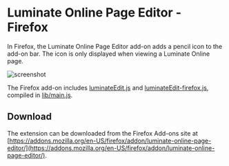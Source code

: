 Luminate Online Page Editor - Firefox
=====================================

In Firefox, the Luminate Online Page Editor add-on adds a pencil icon to the add-on bar. The icon is only displayed when viewing a Luminate Online page.

![screenshot](https://raw.github.com/noahcooper/luminateEdit/master/firefox/screenshot.png "Firefox Screenshot")

The Firefox add-on includes 
[luminateEdit.js](https://github.com/noahcooper/luminateEdit/blob/master/shared/src/luminateEdit.js) and 
[luminateEdit-firefox.js](https://github.com/noahcooper/luminateEdit/blob/master/firefox/src/luminateEdit-firefox.js), 
compiled in [lib/main.js](https://github.com/noahcooper/luminateEdit/blob/master/firefox/lib/main.js).

Download
--------

The extension can be downloaded from the Firefox Add-ons site at 
[https://addons.mozilla.org/en-US/firefox/addon/luminate-online-page-editor/](https://addons.mozilla.org/en-US/firefox/addon/luminate-online-page-editor/).